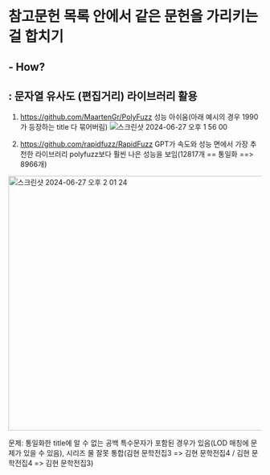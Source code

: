 # 참고문헌 목록 안에서 같은 문헌을 가리키는 걸 합치기

## - How?
: 문자열 유사도 (편집거리) 라이브러리 활용
---
1. https://github.com/MaartenGr/PolyFuzz
성능 아쉬움(아래 예시의 경우 1990가 등장하는 title 다 묶어버림)
![스크린샷 2024-06-27 오후 1 56 00](https://github.com/WooYoungSeok/Reference-Auto-Detection/assets/138356414/9b6a1e96-6dc1-4af9-b7cb-bddea92891f6)

2. https://github.com/rapidfuzz/RapidFuzz
GPT가 속도와 성능 면에서 가장 추천한 라이브러리
polyfuzz보다 훨씬 나은 성능을 보임(12817개 ==  통일화  ==> 8966개)
<img width="506" alt="스크린샷 2024-06-27 오후 2 01 24" src="https://github.com/WooYoungSeok/Reference-Auto-Detection/assets/138356414/ac4eacc7-7d46-41ec-845d-20aa90c03221">

문제: 통일화한 title에 알 수 없는 공백 특수문자가 포함된 경우가 있음(LOD 매칭에 문제가 있을 수 있음), 시리즈 물 잘못 통합(김현 문학전집3 => 김현 문학전집4 / 김현 문학전집4 => 김현 문학전집3)

